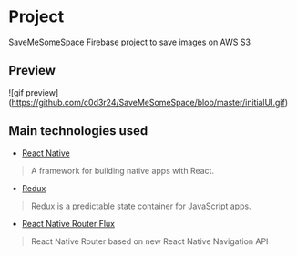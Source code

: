 # Project
SaveMeSomeSpace
Firebase project to save images on AWS S3

## Preview

![gif preview]
(https://github.com/c0d3r24/SaveMeSomeSpace/blob/master/initialUI.gif)
## Main technologies used

- [React Native](https://github.com/facebook/react-native)

> A framework for building native apps with React.

- [Redux](http://redux.js.org/)

> Redux is a predictable state container for JavaScript apps.

- [React Native Router Flux](https://github.com/aksonov/react-native-router-flux)

> React Native Router based on new React Native Navigation API

